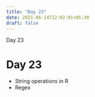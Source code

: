 ```yaml
---
title: "Day 23"
date: 2021-06-14T12:02:01+05:30
draft: false
---
```


Day 23

# Day 23

* String operations in R
* Regex